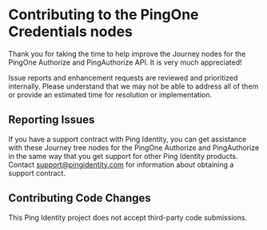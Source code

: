 # Contributing to the PingOne Credentials nodes

Thank you for taking the time to help improve the Journey nodes for the PingOne Authorize and PingAuthorize API. It is very much appreciated!

Issue reports and enhancement requests are reviewed and prioritized internally. Please understand that we may not be able to address all of them or provide an estimated time for resolution or implementation.

## Reporting Issues

If you have a support contract with Ping Identity, you can get assistance with these Journey tree nodes for the PingOne Authorize and PingAuthorize in the same way that you get support for other Ping Identity products. Contact support@pingidentity.com for information about obtaining a support contract.

## Contributing Code Changes

This Ping Identity project does not accept third-party code submissions.
